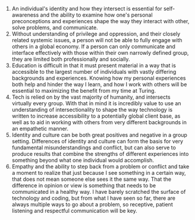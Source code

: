 1. An individual's identity and how they intersect is essential for self-awareness and the ability to examine how one's personal preconceptions and experiences shape the way they interact with other, solve problems, and communicate. 
1. Without understanding of privilege and oppression, and their closely related systemic issues, a person will not be able to fully engage with others in a global economy. If a person can only communicate and interface effectively with those within their own narrowly defined group, they are limited both professionally and socially.
1. Education is difficult in that it must present material in a way that is accessible to the largest number of individuals with vastly differing backgrounds and experiences. Knowing how my personal experiences both help and hinder the way I learn, and how I work with others will be essential to maximizing the benefit from my time at Turing.
1. Tech is relied on by the vast majority of humanity, and intersects virtually every group. With that in mind it is incredibly value to use an understanding of intersectionality to shape the way technology is written to increase accessibility to a potentially global client base, as well as to aid in working with others from very different backgrounds in an empathetic manner.
1. Identity and culture can be both great positives and negative in a group setting. Differences of identity and culture can form the basis for very fundamental misunderstandings and conflict, but can also serve to produce results that combine the strengths of different experiences into something beyond what one individual would accomplish.
1. Empathy and the ability to step back from a problem or conflict and take a moment to realize that just because I see something in a certain way, that does not mean someone else sees it the same way. That the difference in opinion or view is something that needs to be communicated in a healthy way. I have barely scratched the surface of technology and coding, but from what I have seen so far, there are always multiple ways to go about a problem, so receptive, patient listening and respectful communication will be key.